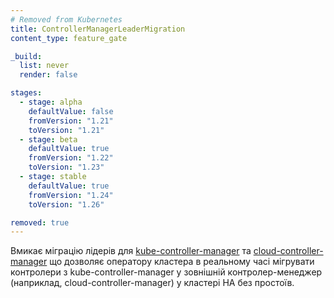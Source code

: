 ```yaml
---
# Removed from Kubernetes
title: ControllerManagerLeaderMigration
content_type: feature_gate

_build:
  list: never
  render: false

stages:
  - stage: alpha 
    defaultValue: false
    fromVersion: "1.21"
    toVersion: "1.21"
  - stage: beta 
    defaultValue: true
    fromVersion: "1.22"
    toVersion: "1.23"    
  - stage: stable
    defaultValue: true
    fromVersion: "1.24"
    toVersion: "1.26"

removed: true  
---
```

Вмикає міграцію лідерів для [kube-controller-manager](/uk/docs/tasks/administer-cluster/controller-manager-leader-migration/#initial-leader-migration-configuration) та [cloud-controller-manager](/uk/docs/tasks/administer-cluster/controller-manager-leader-migration/#deploy-cloud-controller-manager) що дозволяє оператору кластера в реальному часі мігрувати контролери з kube-controller-manager у зовнішній контролер-менеджер (наприклад, cloud-controller-manager) у кластері HA без простоїв.
